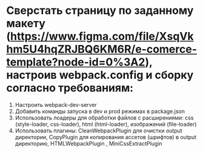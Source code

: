 # Сверстать страницу по заданному макету (https://www.figma.com/file/XsqVkhm5U4hqZRJBQ6KM6R/e-comerce-template?node-id=0%3A2), настроив webpack.config и сборку согласно требованиям:
1. Настроить webpack-dev-server 
2. Добавить команды запуска в dev и prod режимах в package.json 
3. Использовать лоадеры для обработки файлов с расширениями: css (style-loader, css-loader), html (html-loader), изображений (file-loader) 
4. Использовать плагины: CleanWebpackPlugin для очистки output директории, CopyPlugin для копирования ассетов (шрифтов) в output директорию, HTMLWebpackPlugin , MiniCssExtractPlugin 
